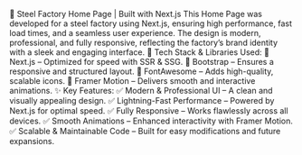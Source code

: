 🚀 Steel Factory Home Page | Built with Next.js
This Home Page was developed for a steel factory using Next.js, ensuring high performance, fast load times, and a seamless user experience. The design is modern, professional, and fully responsive, reflecting the factory’s brand identity with a sleek and engaging interface.
🔧 Tech Stack & Libraries Used:
🔹 Next.js – Optimized for speed with SSR & SSG.
 🔹 Bootstrap – Ensures a responsive and structured layout.
 🔹 FontAwesome – Adds high-quality, scalable icons.
 🔹 Framer Motion – Delivers smooth and interactive animations.
✨ Key Features:
✅ Modern & Professional UI – A clean and visually appealing design.
 ✅ Lightning-Fast Performance – Powered by Next.js for optimal speed.
 ✅ Fully Responsive – Works flawlessly across all devices.
 ✅ Smooth Animations – Enhanced interactivity with Framer Motion.
 ✅ Scalable & Maintainable Code – Built for easy modifications and future expansions.

